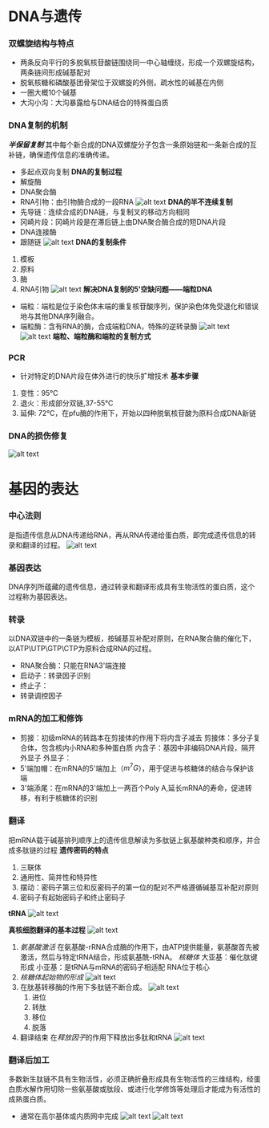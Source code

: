 # DNA与遗传

### 双螺旋结构与特点
- 两条反向平行的多脱氧核苷酸链围绕同一中心轴缠绕，形成一个双螺旋结构，两条链间形成碱基配对
- 脱氧核糖和磷酸基团骨架位于双螺旋的外侧，疏水性的碱基在内侧
- 一圈大概10个碱基
- 大沟小沟：大沟暴露给与DNA结合的特殊蛋白质

### DNA复制的机制
***半保留复制***
    其中每个新合成的DNA双螺旋分子包含一条原始链和一条新合成的互补链，确保遗传信息的准确传递。
- 多起点双向复制
**DNA的复制过程**
- 解旋酶
- DNA聚合酶
- RNA引物：由引物酶合成的一段RNA
![alt text](image-13.png)
**DNA的半不连续复制**
- 先导链：连续合成的DNA链，与复制叉的移动方向相同
- 冈崎片段：冈崎片段是在滞后链上由DNA聚合酶合成的短DNA片段
- DNA连接酶
- 跟随链
![alt text](image-14.png)
**DNA的复制条件**
1. 模板
2. 原料
3. 酶
4. RNA引物
![alt text](image-15.png)
**解决DNA复制的5'空缺问题——端粒DNA**
- 端粒：端粒是位于染色体末端的重复核苷酸序列，保护染色体免受退化和错误地与其他DNA序列融合。
- 端粒酶：含有RNA的酶，合成端粒DNA，特殊的逆转录酶
![alt text](image-16.png)
![alt text](image-18.png)
**端粒、端粒酶和端粒的复制方式**


### PCR
- 针对特定的DNA片段在体外进行的快乐扩增技术
**基本步骤**
1. 变性：95℃
2. 退火：形成部分双链,37-55℃
3. 延伸: 72℃，在pfu酶的作用下，开始以四种脱氧核苷酸为原料合成DNA新链

### DNA的损伤修复
![alt text](image-17.png)

# 基因的表达

### 中心法则
是指遗传信息从DNA传递给RNA，再从RNA传递给蛋白质，即完成遗传信息的转录和翻译的过程。
![alt text](image-19.png)

### 基因表达
DNA序列所蕴藏的遗传信息，通过转录和翻译形成具有生物活性的蛋白质，这个过程称为基因表达。

### 转录
以DNA双链中的一条链为模板，按碱基互补配对原则，在RNA聚合酶的催化下，以ATP\UTP\GTP\CTP为原料合成RNA的过程。
- RNA聚合酶：只能在RNA3'端连接
- 启动子：转录因子识别
- 终止子：
- 转录调控因子

### mRNA的加工和修饰
- 剪接：初级mRNA的转路本在剪接体的作用下将内含子减去
    剪接体：多分子复合体，包含核内小RNA和多种蛋白质
    内含子：基因中非编码DNA片段，隔开外显子
    外显子：
- 5'端加帽：在mRNA的5'端加上（$m^{7}G$），用于促进与核糖体的结合与保护该端
- 3'端添尾：在mRNA的3'端加上一两百个Poly A,延长mRNA的寿命，促进转移，有利于核糖体的识别

### 翻译
把mRNA载于碱基排列顺序上的遗传信息解读为多肽链上氨基酸种类和顺序，并合成多肽链的过程
**遗传密码的特点**
1. 三联体
2. 通用性、简并性和特异性
3. 摆动：密码子第三位和反密码子的第一位的配对不严格遵循碱基互补配对原则
4. 密码子有起始密码子和终止密码子

**tRNA**
![alt text](image-20.png)

**真核细胞翻译的基本过程**
![alt text](image-24.png)
1. *氨基酸激活*
    在氨基酸-rRNA合成酶的作用下，由ATP提供能量，氨基酸首先被激活，然后与特定tRNA结合，形成氨基酰-tRNA。
    *核糖体*
        大亚基：催化肽键形成
        小亚基：是tRNA与mRNA的密码子相适配
        RNA位于核心
2. *核糖体起始物的形成*
![alt text](image-21.png)
3. 在肽基转移酶的作用下多肽链不断合成。
![alt text](image-22.png)
    1. 进位
    2. 转肽
    3. 移位
    4. 脱落
4. 翻译结束
在*释放因子*的作用下释放出多肽和tRNA
![alt text](image-23.png)

### 翻译后加工
多数新生肽链不具有生物活性，必须正确折叠形成具有生物活性的三维结构，经蛋白质水解作用切除一些氨基酸或肽段、或进行化学修饰等处理后才能成为有活性的成熟蛋白质。
- 通常在高尔基体或内质网中完成
![alt text](image-25.png)
![alt text](image-26.png)
